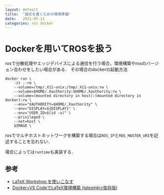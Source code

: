 ```yaml
---
layout: default
title:  "論文を書くための環境準備"
date:   2021-05-11
categories: ros docker 
---
```


# Dockerを用いてROSを扱う

rosで分散処理やエッジデバイスによる通信を行う場合，環境構築やrosのバージョン合わせをしたい場合がある．
その場合のdockerの起動方法

```
docker run \
    -it --rm \
    --volume=/tmp/.X11-unix:/tmp/.X11-unix:rw \
    --volume=$HOME/.Xauthority:$HOME/.Xauthority:rw \
    --volume=(mounted directory in host):(mounted directory in docker):rw \
    --env="XAUTHORITY=$HOME/.Xauthority" \
    --env="DISPLAY=${DISPLAY}" \
    --env="USER_ID=$(id -u)" \
    --privileged \
    --net=host \
    $IMAGE \
```

rosでマルチホストネットワークを構築する場合は`ROS_IP`と`ROS_MASTER_URI`を記述することを忘れない．

場合によっては`runtime`も実装する．

## 参考
- [LaTeX Workshop を使いこなす](https://qiita.com/Yarakashi_Kikohshi/items/a9357dd469320ffb65a0)
- [Docker+VS CodeでLaTeX環境構築 (latexmkrc依存版)](https://laptrinhx.com/docker-vs-codedelatex-huan-jing-gou-zhu-latexmkrc-yi-cun-ban-1015209527/)
